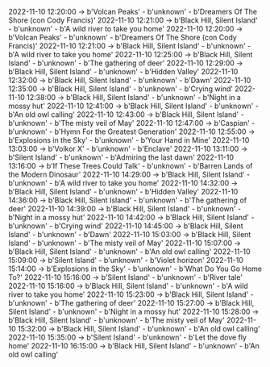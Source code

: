 2022-11-10 12:20:00 -> b'Volcan Peaks' - b'unknown' - b'Dreamers Of The Shore (con Cody Francis)'
2022-11-10 12:21:00 -> b'Black Hill, Silent Island' - b'unknown' - b'A wild river to take you home'
2022-11-10 12:20:00 -> b'Volcan Peaks' - b'unknown' - b'Dreamers Of The Shore (con Cody Francis)'
2022-11-10 12:21:00 -> b'Black Hill, Silent Island' - b'unknown' - b'A wild river to take you home'
2022-11-10 12:25:00 -> b'Black Hill, Silent Island' - b'unknown' - b'The gathering of deer'
2022-11-10 12:29:00 -> b'Black Hill, Silent Island' - b'unknown' - b'Hidden Valley'
2022-11-10 12:32:00 -> b'Black Hill, Silent Island' - b'unknown' - b'Dawn'
2022-11-10 12:35:00 -> b'Black Hill, Silent Island' - b'unknown' - b'Crying wind'
2022-11-10 12:38:00 -> b'Black Hill, Silent Island' - b'unknown' - b'Night in a mossy hut'
2022-11-10 12:41:00 -> b'Black Hill, Silent Island' - b'unknown' - b'An old owl calling'
2022-11-10 12:43:00 -> b'Black Hill, Silent Island' - b'unknown' - b'The misty veil of May'
2022-11-10 12:47:00 -> b'Caspian' - b'unknown' - b'Hymn For the Greatest Generation'
2022-11-10 12:55:00 -> b'Explosions in the Sky' - b'unknown' - b'Your Hand in Mine'
2022-11-10 13:03:00 -> b'Volkor X' - b'unknown' - b'Enclave'
2022-11-10 13:11:00 -> b'Silent Island' - b'unknown' - b'Admiring the last dawn'
2022-11-10 13:16:00 -> b'If These Trees Could Talk' - b'unknown' - b'Barren Lands of the Modern Dinosaur'
2022-11-10 14:29:00 -> b'Black Hill, Silent Island' - b'unknown' - b'A wild river to take you home'
2022-11-10 14:32:00 -> b'Black Hill, Silent Island' - b'unknown' - b'Hidden Valley'
2022-11-10 14:36:00 -> b'Black Hill, Silent Island' - b'unknown' - b'The gathering of deer'
2022-11-10 14:39:00 -> b'Black Hill, Silent Island' - b'unknown' - b'Night in a mossy hut'
2022-11-10 14:42:00 -> b'Black Hill, Silent Island' - b'unknown' - b'Crying wind'
2022-11-10 14:45:00 -> b'Black Hill, Silent Island' - b'unknown' - b'Dawn'
2022-11-10 15:03:00 -> b'Black Hill, Silent Island' - b'unknown' - b'The misty veil of May'
2022-11-10 15:07:00 -> b'Black Hill, Silent Island' - b'unknown' - b'An old owl calling'
2022-11-10 15:09:00 -> b'Silent Island' - b'unknown' - b'Violet horizon'
2022-11-10 15:14:00 -> b'Explosions in the Sky' - b'unknown' - b'What Do You Go Home To?'
2022-11-10 15:16:00 -> b'Silent Island' - b'unknown' - b'River tale'
2022-11-10 15:16:00 -> b'Black Hill, Silent Island' - b'unknown' - b'A wild river to take you home'
2022-11-10 15:23:00 -> b'Black Hill, Silent Island' - b'unknown' - b'The gathering of deer'
2022-11-10 15:27:00 -> b'Black Hill, Silent Island' - b'unknown' - b'Night in a mossy hut'
2022-11-10 15:28:00 -> b'Black Hill, Silent Island' - b'unknown' - b'The misty veil of May'
2022-11-10 15:32:00 -> b'Black Hill, Silent Island' - b'unknown' - b'An old owl calling'
2022-11-10 15:35:00 -> b'Silent Island' - b'unknown' - b'Let the dove fly home'
2022-11-10 16:15:00 -> b'Black Hill, Silent Island' - b'unknown' - b'An old owl calling'
